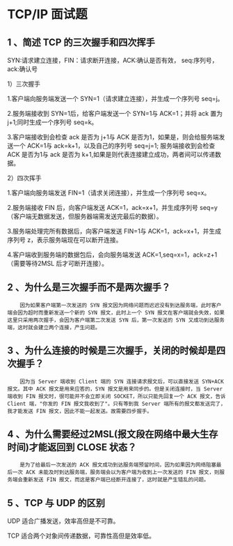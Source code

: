 # TCP/IP 面试题  
## 1 、简述 TCP 的三次握手和四次挥手  
SYN:请求建立连接，FIN：请求断开连接，ACK:确认是否有效， seq:序列号， ack:确认号  

1）三次握手  

1.客户端向服务端发送⼀个 SYN=1（请求建立连接），并生成一个序列号 seq=j。

2.服务端接收到 SYN=1后，给客户端发送⼀个 SYN=1与 ACK=1；并将 ack 置为 j+1;同时生成一个序列号 seq=k。

3.客户端接收到会检查 ack 是否为 j+1与 ACK 是否为1，如果是，则会给服务端发送一个 ACK=1与 ack=k+1，以及自己的序列号 seq=j=1; 服务端接收到会检查 ACK 是否为1与 ack 是否为 k+1,如果是则代表连接建立成功，两者间可以传递数据。

2）四次挥手

1.客户端向服务端发送 FIN=1（请求关闭连接），并生成一个序列号 seq=x。

2.服务端接收 FIN 后，向客户端发送 ACK=1，ack=x+1，并生成序列号 seq=y（客户端无数据发送，但服务器端需发送完最后的数据）。

3.服务端处理完所有数据后，向客户端发送 FIN=1与 ACK=1，ack=x+1，并生成序列号 z，表示服务端现在可以断开连接。

4.客户端收到服务端的数据包后，会向服务端发送 ACK=1,seq=x=1，ack=z+1（需要等待2MSL 后才可断开连接）。

## 2 、为什么是三次握手而不是两次握手？
        因为如果客户端第一次发送的 SYN 报文因为网络问题而迟迟没有到达服务端，此时客户端会因为超时而重新发送一个新的 SYN 报文，此时上一个 SYN 报文在客户端就会失效，如果这里只采用两次握手，会因为客户端第二次发送 SYN 后，第一次发送的 SYN 又成功到达服务端，这时就会建立两个连接，产生问题。

## 3 、为什么连接的时候是三次握手，关闭的时候却是四次握手？
        因为当 Server 端收到 Client 端的 SYN 连接请求报文后，可以直接发送 SYN+ACK 报文。其中 ACK 报文是用来应答的，SYN 报文是用来同步的。但是关闭连接时，当 Server 端收到 FIN 报文时，很可能并不会立即关闭 SOCKET，所以只能先回复一个 ACK 报文，告诉 Client 端，"你发的 FIN 报文我收到了"。只有等到我 Server 端所有的报文都发送完了，我才能发送 FIN 报文，因此不能一起发送。故需要四步握手。

## 4 、为什么需要经过2MSL(报文段在网络中最大生存时间)才能返回到 CLOSE 状态？
        是为了给最后一次发送的 ACK 报文成功到达服务端预留时间，因为如果因为网络阻塞最后一次 ACK 未能及时到达服务端，服务端会以为客户端为收到上一次发送的 FIN 报文，则服务端会重新发送 FIN 报文，而这是客户端已经断开连接了，这时就是产生错乱的问题。

## 5 、TCP 与 UDP 的区别
UDP 适合广播发送，效率高但是不可靠。

TCP 适合两个对象间传递数据，可靠性高但是效率低。
